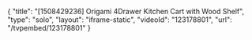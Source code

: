 {
    "title": "[1508429236] Origami 4Drawer Kitchen Cart with Wood Shelf",
    "type": "solo",
    "layout": "iframe-static",
    "videoId": "123178801",
    "url": "\/tvpembed\/123178801"
}